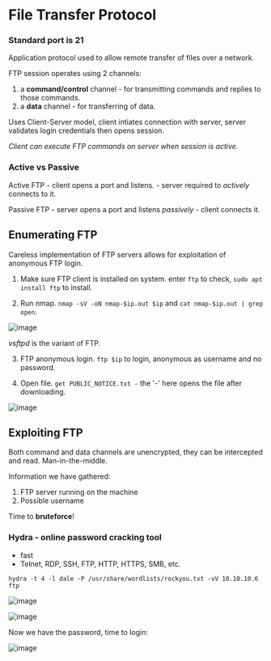 # File Transfer Protocol

### Standard port is 21

Application protocol used to allow remote transfer of files over a network. 

FTP session operates using 2 channels:

  1. a **command/control** channel
    - for transmitting commands and replies to those commands.
  2. a **data** channel
    - for transferring of data.
    
 Uses Client-Server model, client intiates connection with server, server validates login credentials then opens session.
 
 *Client can execute FTP commands on server when session is active.*
 
 ### Active vs Passive
 
 Active FTP - client opens a port and listens.
            - server required to *actively* connects to it.
 
 Passive FTP - server opens a port and listens *passively*
             - client connects it.

## Enumerating FTP

Careless implementation of FTP servers allows for exploitation of anonymous FTP login.

1. Make sure FTP client is installed on system. enter ``ftp`` to check, ``sudo apt install ftp`` to install.

2. Run nmap. ``nmap -sV -oN nmap-$ip.out $ip`` and ``cat nmap-$ip.out | grep open``.

  ![image](https://user-images.githubusercontent.com/80155116/111871089-4c94b280-89ed-11eb-8a3a-f3bde572c85d.png)

*vsftpd* is the variant of FTP.

3. FTP anonymous login. ``ftp $ip`` to login, anonymous as username and no password.

4. Open file. ``get PUBLIC_NOTICE.txt -`` the '-' here opens the file after downloading.

![image](https://user-images.githubusercontent.com/80155116/111871391-a5b11600-89ee-11eb-8002-077a203e72fb.png)

## Exploiting FTP

Both command and data channels are unencrypted, they can be intercepted and read. Man-in-the-middle.

Information we have gathered:
  1. FTP server running on the machine
  2. Possible username
 
 Time to **bruteforce**!
 
 ### Hydra - online password cracking tool
 
 - fast
 - Telnet, RDP, SSH, FTP, HTTP, HTTPS, SMB, etc.

``hydra -t 4 -l dale -P /usr/share/wordlists/rockyou.txt -vV 10.10.10.6 ftp``

![image](https://user-images.githubusercontent.com/80155116/111871648-245a8300-89f0-11eb-8ed0-3f151c7a1234.png)

![image](https://user-images.githubusercontent.com/80155116/111871885-443e7680-89f1-11eb-8022-0853a2e5b29a.png)

Now we have the password, time to login:

![image](https://user-images.githubusercontent.com/80155116/111871904-5e785480-89f1-11eb-9292-c1ba34b98b9a.png)


 
 






